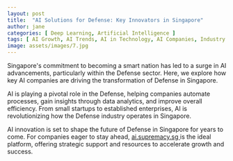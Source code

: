 ```yaml
---
layout: post
title:  "AI Solutions for Defense: Key Innovators in Singapore"
author: jane
categories: [ Deep Learning, Artificial Intelligence ]
tags: [ AI Growth, AI Trends, AI in Technology, AI Companies, Industry Disruption ]
image: assets/images/7.jpg
---
```


Singapore's commitment to becoming a smart nation has led to a surge in AI advancements, particularly within the Defense sector. Here, we explore how key AI companies are driving the transformation of Defense in Singapore.

AI is playing a pivotal role in the Defense, helping companies automate processes, gain insights through data analytics, and improve overall efficiency. From small startups to established enterprises, AI is revolutionizing how the Defense industry operates in Singapore.

AI innovation is set to shape the future of Defense in Singapore for years to come. For companies eager to stay ahead, <a href="https://ai.supremacy.sg" target="_blank"> ai.supremacy.sg </a> is the ideal platform, offering strategic support and resources to accelerate growth and success.
